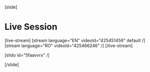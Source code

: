 [slide]
# Live Session

[live-stream]
[stream language="EN" videoId="425451456"  default /]
[stream language="RO" videoId="425466246" /]
[/live-stream]

[slido id="5faavvrx" /]

[/slide]
